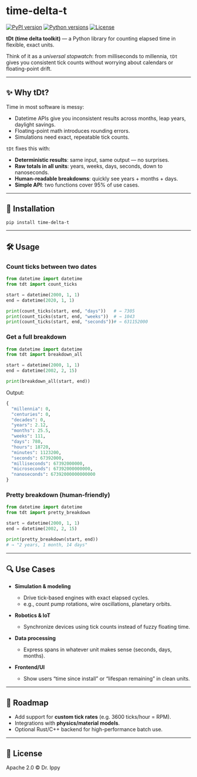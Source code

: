 # time-delta-t

[![PyPI version](https://img.shields.io/pypi/v/time-delta-t.svg)](https://pypi.org/project/time-delta-t/)
[![Python versions](https://img.shields.io/pypi/pyversions/time-delta-t.svg)](https://pypi.org/project/time-delta-t/)
[![License](https://img.shields.io/pypi/l/time-delta-t.svg)](https://github.com/JDPlumbing/tdt/blob/main/LICENSE)

**tDt (time delta toolkit)** — a Python library for counting elapsed time in flexible, exact units.  

Think of it as a *universal stopwatch*: from milliseconds to millennia, `tDt` gives you consistent tick counts without worrying about calendars or floating-point drift.

---

## ✨ Why tDt?

Time in most software is messy:  
- Datetime APIs give you inconsistent results across months, leap years, daylight savings.  
- Floating-point math introduces rounding errors.  
- Simulations need exact, repeatable tick counts.  

`tDt` fixes this with:  

- **Deterministic results**: same input, same output — no surprises.  
- **Raw totals in all units**: years, weeks, days, seconds, down to nanoseconds.  
- **Human-readable breakdowns**: quickly see years + months + days.  
- **Simple API**: two functions cover 95% of use cases.  

---

## 🚀 Installation

```bash
pip install time-delta-t
```

---

## 🛠 Usage

### Count ticks between two dates
```python
from datetime import datetime
from tdt import count_ticks

start = datetime(2000, 1, 1)
end = datetime(2020, 1, 1)

print(count_ticks(start, end, "days"))   # → 7305
print(count_ticks(start, end, "weeks"))  # → 1043
print(count_ticks(start, end, "seconds"))# → 631152000
```

### Get a full breakdown
```python
from datetime import datetime
from tdt import breakdown_all

start = datetime(2000, 1, 1)
end = datetime(2002, 2, 15)

print(breakdown_all(start, end))
```
Output:
```python
{
  "millennia": 0,
  "centuries": 0,
  "decades": 0,
  "years": 2.12,
  "months": 25.5,
  "weeks": 111,
  "days": 780,
  "hours": 18720,
  "minutes": 1123200,
  "seconds": 67392000,
  "milliseconds": 67392000000,
  "microseconds": 67392000000000,
  "nanoseconds": 67392000000000000
}
```

### Pretty breakdown (human-friendly)
```python
from datetime import datetime
from tdt import pretty_breakdown

start = datetime(2000, 1, 1)
end = datetime(2002, 2, 15)

print(pretty_breakdown(start, end))
# → "2 years, 1 month, 14 days"
```

---

## 🔍 Use Cases

- **Simulation & modeling**  
  - Drive tick-based engines with exact elapsed cycles.  
  - e.g., count pump rotations, wire oscillations, planetary orbits.  

- **Robotics & IoT**  
  - Synchronize devices using tick counts instead of fuzzy floating time.  

- **Data processing**  
  - Express spans in whatever unit makes sense (seconds, days, months).  

- **Frontend/UI**  
  - Show users “time since install” or “lifespan remaining” in clean units.  

---

## 📖 Roadmap

- Add support for **custom tick rates** (e.g. 3600 ticks/hour = RPM).  
- Integrations with **physics/material models**.  
- Optional Rust/C++ backend for high-performance batch use.  

---

## 📝 License

Apache 2.0 © Dr. Ippy  
